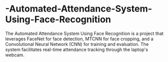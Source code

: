 # -Automated-Attendance-System-Using-Face-Recognition
The Automated Attendance System Using Face Recognition is a project that leverages FaceNet for face detection, MTCNN for face cropping, and a Convolutional Neural Network (CNN) for training and evaluation. The system facilitates real-time attendance tracking through the laptop's webcam.
